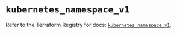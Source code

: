 # `kubernetes_namespace_v1`

Refer to the Terraform Registry for docs: [`kubernetes_namespace_v1`](https://registry.terraform.io/providers/hashicorp/kubernetes/2.30.0/docs/resources/namespace_v1).

